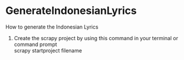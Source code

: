 # GenerateIndonesianLyrics
How to generate the Indonesian Lyrics
1. Create the scrapy project by using this command in your terminal or command prompt  
   <span id="243a" class="km jf ef at kn b fg ko kp r kq" data-selectable-paragraph>scrapy startproject filename</span>

